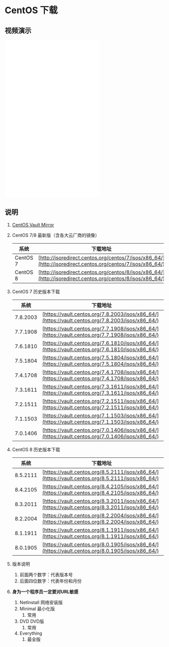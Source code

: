 # CentOS 下载

## 视频演示

<iframe src="//player.bilibili.com/player.html?aid=440545260&bvid=BV1kL41117o2&cid=1042000878&page=1" scrolling="no" border="0" frameborder="no" framespacing="0" allowfullscreen="true" style="height: 500px;"></iframe>

## 说明

1. [CentOS Vault Mirror](https://vault.centos.org/)

2. CentOS 7/8 最新版（含各大云厂商的镜像）

   | 系统       | 下载地址                                                                                                       |
   |----------|------------------------------------------------------------------------------------------------------------|
   | CentOS 7 | [http://isoredirect.centos.org/centos/7/isos/x86_64/](http://isoredirect.centos.org/centos/7/isos/x86_64/) |
   | CentOS 8 | [http://isoredirect.centos.org/centos/8/isos/x86_64/](http://isoredirect.centos.org/centos/8/isos/x86_64/) |

3. CentOS 7 历史版本下载

   | 系统       | 下载地址                                                                                              |
   |----------|---------------------------------------------------------------------------------------------------|
   | 7.8.2003 | [https://vault.centos.org/7.8.2003/isos/x86_64/](https://vault.centos.org/7.8.2003/isos/x86_64/)  |
   | 7.7.1908 | [https://vault.centos.org/7.7.1908/isos/x86_64/](https://vault.centos.org/7.7.1908/isos/x86_64/)  |
   | 7.6.1810 | [https://vault.centos.org/7.6.1810/isos/x86_64/](https://vault.centos.org/7.6.1810/isos/x86_64/)  |
   | 7.5.1804 | [https://vault.centos.org/7.5.1804/isos/x86_64/](https://vault.centos.org/7.5.1804/isos/x86_64/)  |
   | 7.4.1708 | [https://vault.centos.org/7.4.1708/isos/x86_64/](https://vault.centos.org/7.4.1708/isos/x86_64/)  |
   | 7.3.1611 | [https://vault.centos.org/7.3.1611/isos/x86_64/](https://vault.centos.org/7.3.1611/isos/x86_64/)  |
   | 7.2.1511 | [https://vault.centos.org/7.2.1511/isos/x86_64/](https://vault.centos.org/7.2.1511/isos/x86_64/)  |
   | 7.1.1503 | [https://vault.centos.org/7.1.1503/isos/x86_64/](https://vault.centos.org/7.1.1503/isos/x86_64/)  |
   | 7.0.1406 | [https://vault.centos.org/7.0.1406/isos/x86_64/](https://vault.centos.org/7.0.1406/isos/x86_64/)  |

4. CentOS 8 历史版本下载

   | 系统       | 下载地址                                                                                             |
   |----------|--------------------------------------------------------------------------------------------------|
   | 8.5.2111 | [https://vault.centos.org/8.5.2111/isos/x86_64/](https://vault.centos.org/8.5.2111/isos/x86_64/) |
   | 8.4.2105 | [https://vault.centos.org/8.4.2105/isos/x86_64/](https://vault.centos.org/8.4.2105/isos/x86_64/) |
   | 8.3.2011 | [https://vault.centos.org/8.3.2011/isos/x86_64/](https://vault.centos.org/8.3.2011/isos/x86_64/) |
   | 8.2.2004 | [https://vault.centos.org/8.2.2004/isos/x86_64/](https://vault.centos.org/8.2.2004/isos/x86_64/) |
   | 8.1.1911 | [https://vault.centos.org/8.1.1911/isos/x86_64/](https://vault.centos.org/8.1.1911/isos/x86_64/) |
   | 8.0.1905 | [https://vault.centos.org/8.0.1905/isos/x86_64/](https://vault.centos.org/8.0.1905/isos/x86_64/) |

5. 版本说明
    1. 前面两个数字：代表版本号
    2. 后面四位数字：代表年份和月份
6. **身为一个程序员一定要对URL敏感**
    1. NetInstall 网络安装版
    2. Minimal 最小化版
        1. 常用
    3. DVD DVD版
        1. 常用
    4. Everything
        1. 最全版
